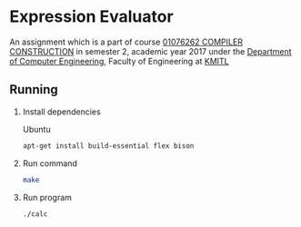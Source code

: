 # Expression Evaluator

An assignment which is a part of course [01076262 COMPILER CONSTRUCTION](http://www.reg.kmitl.ac.th/teachtable_v20/subject_detail.php?subject_id=01076262) in semester 2, academic year 2017 under the [Department of Computer Engineering](http://www.ce.kmitl.ac.th), Faculty of Engineering at [KMITL](http://www.kmitl.ac.th)

## Running

1. Install dependencies
  
    Ubuntu
  
    ```bash
    apt-get install build-essential flex bison
    ```

1. Run command
  
    ```bash
    make
    ```

1. Run program

    ```bash
    ./calc
    ```  